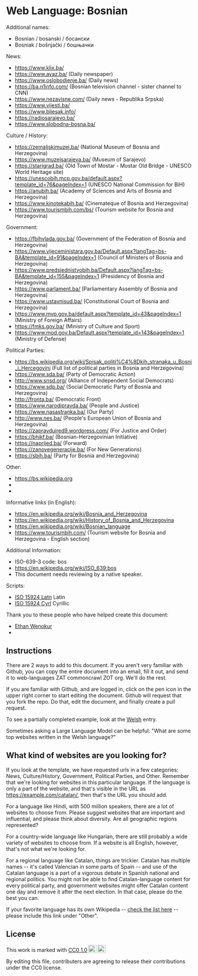 # Web Language: Bosnian

Additional names:
- Bosnian / bosanski / босански
- Bosniak / bošnjački / бошњачки

News:
- https://www.klix.ba/
- https://www.avaz.ba/ (Daily newspaper)
- https://www.oslobodjenje.ba/ (Daily news)
- https://ba.n1info.com/ (Bosnian television channel - sister channel to CNN)
- https://www.nezavisne.com/ (Daily news - Republika Srpska)
- https://www.vijesti.ba/
- https://www.bljesak.info/
- https://radiosarajevo.ba/
- https://www.slobodna-bosna.ba/

Culture / History:
- https://zemaljskimuzej.ba/ (National Museum of Bosnia and Herzegovina)
- https://www.muzejsarajeva.ba/ (Museum of Sarajevo)
- https://starigrad.ba/ (Old Town of Mostar - Mostar Old Bridge - UNESCO World Heritage site)
- https://unescobih.mcp.gov.ba/default.aspx?template_id=76&pageIndex=1 (UNESCO National Commission for BiH)
- https://anubih.ba/ (Academy of Sciences and Arts of Bosnia and Herzegovina)
- https://www.kinotekabih.ba/ (Cinemateque of Bosnia and Herzegovina)
- https://www.tourismbih.com/bs/ (Tourism website for Bosnia and Herzegovina)

Government:
- https://fbihvlada.gov.ba/ (Government of the Federation of Bosnia and Herzegovina)
- https://www.vijeceministara.gov.ba/Default.aspx?langTag=bs-BA&template_id=91&pageIndex=1 (Council of Ministers of Bosnia and Herzegovina)
- https://www.predsjednistvobih.ba/Default.aspx?langTag=bs-BA&template_id=155&pageIndex=1 (Presidency of Bosnia and Herzegovina)
- https://www.parlament.ba/ (Parliamentary Assembly of Bosnia and Herzegovina)
- https://www.ustavnisud.ba/ (Constitutional Court of Bosnia and Herzegovina)
- https://www.mvp.gov.ba/default.aspx?template_id=43&pageIndex=1 (Ministry of Foreign Affairs)
- https://fmks.gov.ba/ (Ministry of Culture and Sport)
- https://www.mod.gov.ba/Default.aspx?template_id=143&pageIndex=1 (Ministry of Defense)

Political Parties:
- https://bs.wikipedia.org/wiki/Spisak_politi%C4%8Dkih_stranaka_u_Bosni_i_Hercegovini (Full list of political parties in Bosnia and Herzegovina)
- https://www.sda.ba/ (Party of Democratic Action)
- http://www.snsd.org/ (Alliance of Independent Social Democrats)
- https://www.sdp.ba/ (Social Democratic Party of Bosnia and Herzegovina)
- http://fronta.ba/ (Democratic Front)
- https://www.narodipravda.ba/ (People and Justice)
- https://www.nasastranka.ba/ (Our Party)
- http://www.nes.ba/ (People's European Union of Bosnia and Herzegovina)
- https://zapravduired9.wordpress.com/ (For Justice and Order)
- https://bhikf.ba/ (Bosnian-Herzegovinian Initiative)
- https://naprijed.ba/ (Forward)
- https://zanovegeneracije.ba/ (For New Generations)
- https://sbih.ba/ (Party for Bosnia and Herzegovina)

Other:
- https://bs.wikipedia.org
- 
- 

Informative links (in English):
- https://en.wikipedia.org/wiki/Bosnia_and_Herzegovina
- https://en.wikipedia.org/wiki/History_of_Bosnia_and_Herzegovina
- https://en.wikipedia.org/wiki/Bosnian_language
- https://www.tourismbih.com/ (Tourism website for Bosnia and Herzegovina - English section)

Additional Information:
- ISO-639-3 code: bos
- https://en.wikipedia.org/wiki/ISO_639:bos
- This document needs reviewing by a native speaker.


Scripts:
- <a href="https://en.wikipedia.org/wiki/ISO_15924">ISO 15924 Latn</a> Latin
- <a href="https://en.wikipedia.org/wiki/ISO_15924">ISO 15924 Cyrl</a> Cyrillic

Thank you to these people who have helped create this document:
- [Ethan Wenokur](https://github.com/e-Winnie)
- 

## Instructions

There are 2 ways to add to this document. If you aren't very familiar
with Github, you can copy the entire document into an email, fill it
out, and send it to web-languages ZAT commoncrawl ZOT org. We'll do the rest.

If you are familiar with Github, and are logged in, click on the pen
icon in the upper right corner to start editing the document.
Github will request that you fork the repo. Do that, edit the
document, and finally create a pull request.

To see a partially completed example, look at the
[Welsh](../living/welsh.md) entry.

Sometimes asking a Large Language Model can be helpful: "What are some
top websites written in the Welsh language?"

## What kind of websites are you looking for?

If you look at the template, we have requested urls in a few
categories: News, Culture/History, Government, Political Parties, and
Other. Remember that we're looking for websites in this particular
language. If the language is only a part of the website, and that's
visible in the URL as https://example.com/catalan/, then that's the
URL you should add.

For a language like Hindi, with 500 million speakers, there are a lot
of websites to choose from. Please suggest websites that are important
and influential, and please think about diversity. Are all geographic
regions represented?

For a country-wide language like Hungarian, there are still probably a
wide variety of websites to choose from. If a website is all English,
however, that's not what we're looking for.

For a regional language like Catalan, things are trickier. Catalan has
multiple names -- it's called Valencian in some parts of Spain -- and
use of the Catalan language is a part of a vigorous debate in Spanish
national and regional politics. You might not be able to find
Catalan-language content for every political party, and government
websites might offer Catalan content one day and remove it after
the next election. In that case, please do the best you can.

If your favorite language has its own Wikipedia -- [check the list here](https://en.wikipedia.org/wiki/List_of_Wikipedias) --
please include this link under "Other".

## License

<p xmlns:cc="http://creativecommons.org/ns#" >This work is marked with <a href="https://creativecommons.org/publicdomain/zero/1.0/?ref=chooser-v1" target="_blank" rel="license noopener noreferrer" style="display:inline-block;">CC0 1.0<img style="height:22px!important;margin-left:3px;vertical-align:text-bottom;" src="https://mirrors.creativecommons.org/presskit/icons/cc.svg?ref=chooser-v1" alt=""><img style="height:22px!important;margin-left:3px;vertical-align:text-bottom;" src="https://mirrors.creativecommons.org/presskit/icons/zero.svg?ref=chooser-v1" alt=""></a></p>

By editing this file, contributers are agreeing to release their contributions under the CC0 license.
